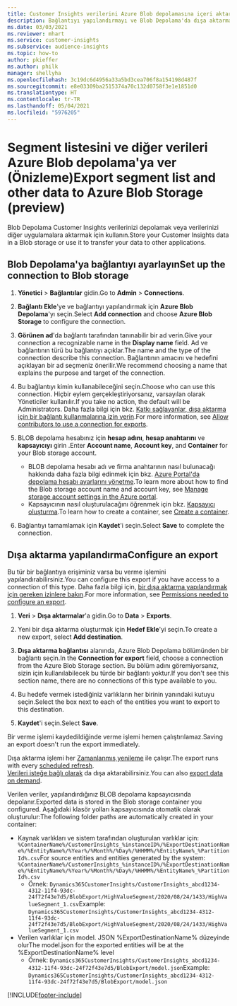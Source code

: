 ```yaml
---
title: Customer Insights verilerini Azure Blob depolamasına içeri aktarma
description: Bağlantıyı yapılandırmayı ve Blob Depolama'da dışa aktarmayı öğrenin.
ms.date: 03/03/2021
ms.reviewer: mhart
ms.service: customer-insights
ms.subservice: audience-insights
ms.topic: how-to
author: pkieffer
ms.author: philk
manager: shellyha
ms.openlocfilehash: 3c19dc6d4956a33a5bd3cea706f8a154198d487f
ms.sourcegitcommit: e8e03309ba2515374a70c132d0758f3e1e1851d0
ms.translationtype: HT
ms.contentlocale: tr-TR
ms.lasthandoff: 05/04/2021
ms.locfileid: "5976205"
---
```

# <a name="export-segment-list-and-other-data-to-azure-blob-storage-preview"></a><span data-ttu-id="9bbcf-103">Segment listesini ve diğer verileri Azure Blob depolama'ya ver (Önizleme)</span><span class="sxs-lookup"><span data-stu-id="9bbcf-103">Export segment list and other data to Azure Blob Storage (preview)</span></span>

<span data-ttu-id="9bbcf-104">Blob Depolama Customer Insights verilerinizi depolamak veya verilerinizi diğer uygulamalara aktarmak için kullanın.</span><span class="sxs-lookup"><span data-stu-id="9bbcf-104">Store your Customer Insights data in a Blob storage or use it to transfer your data to other applications.</span></span>

## <a name="set-up-the-connection-to-blob-storage"></a><span data-ttu-id="9bbcf-105">Blob Depolama'ya bağlantıyı ayarlayın</span><span class="sxs-lookup"><span data-stu-id="9bbcf-105">Set up the connection to Blob storage</span></span>

1. <span data-ttu-id="9bbcf-106">**Yönetici** > **Bağlantılar** gidin.</span><span class="sxs-lookup"><span data-stu-id="9bbcf-106">Go to **Admin** > **Connections**.</span></span>

1. <span data-ttu-id="9bbcf-107">**Bağlantı Ekle**'ye ve bağlantıyı yapılandırmak için **Azure Blob Depolama**'yı seçin.</span><span class="sxs-lookup"><span data-stu-id="9bbcf-107">Select **Add connection** and choose **Azure Blob Storage** to configure the connection.</span></span>

1. <span data-ttu-id="9bbcf-108">**Görünen ad**'da bağlantı tarafından tanınabilir bir ad verin.</span><span class="sxs-lookup"><span data-stu-id="9bbcf-108">Give your connection a recognizable name in the **Display name** field.</span></span> <span data-ttu-id="9bbcf-109">Ad ve bağlantının türü bu bağlantıyı açıklar.</span><span class="sxs-lookup"><span data-stu-id="9bbcf-109">The name and the type of the connection describe this connection.</span></span> <span data-ttu-id="9bbcf-110">Bağlantının amacını ve hedefini açıklayan bir ad seçmeniz önerilir.</span><span class="sxs-lookup"><span data-stu-id="9bbcf-110">We recommend choosing a name that explains the purpose and target of the connection.</span></span>

1. <span data-ttu-id="9bbcf-111">Bu bağlantıyı kimin kullanabileceğini seçin.</span><span class="sxs-lookup"><span data-stu-id="9bbcf-111">Choose who can use this connection.</span></span> <span data-ttu-id="9bbcf-112">Hiçbir eylem gerçekleştiriyorsanız, varsayılan olarak Yöneticiler kullanılır.</span><span class="sxs-lookup"><span data-stu-id="9bbcf-112">If you take no action, the default will be Administrators.</span></span> <span data-ttu-id="9bbcf-113">Daha fazla bilgi için bkz. [Katkı sağlayanlar, dışa aktarma için bir bağlantı kullanmalarına izin verin](connections.md#allow-contributors-to-use-a-connection-for-exports).</span><span class="sxs-lookup"><span data-stu-id="9bbcf-113">For more information, see [Allow contributors to use a connection for exports](connections.md#allow-contributors-to-use-a-connection-for-exports).</span></span>

1. <span data-ttu-id="9bbcf-114">BLOB depolama hesabınız için **hesap adını**, **hesap anahtarını** ve **kapsayıcıyı** girin .</span><span class="sxs-lookup"><span data-stu-id="9bbcf-114">Enter **Account name**, **Account key**, and **Container** for your Blob storage account.</span></span>
    - <span data-ttu-id="9bbcf-115">BLOB depolama hesabı adı ve firma anahtarının nasıl bulunacağı hakkında daha fazla bilgi edinmek için bkz. [Azure Portal'da depolama hesabı ayarlarını yönetme](/azure/storage/common/storage-account-manage).</span><span class="sxs-lookup"><span data-stu-id="9bbcf-115">To learn more about how to find the Blob storage account name and account key, see [Manage storage account settings in the Azure portal](/azure/storage/common/storage-account-manage).</span></span>
    - <span data-ttu-id="9bbcf-116">Kapsayıcının nasıl oluşturulacağını öğrenmek için bkz. [Kapsayıcı oluşturma](/azure/storage/blobs/storage-quickstart-blobs-portal#create-a-container).</span><span class="sxs-lookup"><span data-stu-id="9bbcf-116">To learn how to create a container, see [Create a container](/azure/storage/blobs/storage-quickstart-blobs-portal#create-a-container).</span></span>

1. <span data-ttu-id="9bbcf-117">Bağlantıyı tamamlamak için **Kaydet**'i seçin.</span><span class="sxs-lookup"><span data-stu-id="9bbcf-117">Select **Save** to complete the connection.</span></span> 

## <a name="configure-an-export"></a><span data-ttu-id="9bbcf-118">Dışa aktarma yapılandırma</span><span class="sxs-lookup"><span data-stu-id="9bbcf-118">Configure an export</span></span>

<span data-ttu-id="9bbcf-119">Bu tür bir bağlantıya erişiminiz varsa bu verme işlemini yapılandırabilirsiniz.</span><span class="sxs-lookup"><span data-stu-id="9bbcf-119">You can configure this export if you have access to a connection of this type.</span></span> <span data-ttu-id="9bbcf-120">Daha fazla bilgi için, [bir dışa aktarma yapılandırmak için gereken izinlere bakın](export-destinations.md#set-up-a-new-export).</span><span class="sxs-lookup"><span data-stu-id="9bbcf-120">For more information, see [Permissions needed to configure an export](export-destinations.md#set-up-a-new-export).</span></span>

1. <span data-ttu-id="9bbcf-121">**Veri** > **Dışa aktarmalar**'a gidin.</span><span class="sxs-lookup"><span data-stu-id="9bbcf-121">Go to **Data** > **Exports**.</span></span>

1. <span data-ttu-id="9bbcf-122">Yeni bir dışa aktarma oluşturmak için **Hedef Ekle**'yi seçin.</span><span class="sxs-lookup"><span data-stu-id="9bbcf-122">To create a new export, select **Add destination**.</span></span>

1. <span data-ttu-id="9bbcf-123">**Dışa aktarma bağlantısı** alanında, Azure Blob Depolama bölümünden bir bağlantı seçin.</span><span class="sxs-lookup"><span data-stu-id="9bbcf-123">In the **Connection for export** field, choose a connection from the Azure Blob Storage section.</span></span> <span data-ttu-id="9bbcf-124">Bu bölüm adını göremiyorsanız, sizin için kullanılabilecek bu türde bir bağlantı yoktur.</span><span class="sxs-lookup"><span data-stu-id="9bbcf-124">If you don't see this section name, there are no connections of this type available to you.</span></span>

1. <span data-ttu-id="9bbcf-125">Bu hedefe vermek istediğiniz varlıkların her birinin yanındaki kutuyu seçin.</span><span class="sxs-lookup"><span data-stu-id="9bbcf-125">Select the box next to each of the entities you want to export to this destination.</span></span>

1. <span data-ttu-id="9bbcf-126">**Kaydet**'i seçin.</span><span class="sxs-lookup"><span data-stu-id="9bbcf-126">Select **Save**.</span></span>

<span data-ttu-id="9bbcf-127">Bir verme işlemi kaydedildiğinde verme işlemi hemen çalıştırılamaz.</span><span class="sxs-lookup"><span data-stu-id="9bbcf-127">Saving an export doesn't run the export immediately.</span></span>

<span data-ttu-id="9bbcf-128">Dışa aktarma işlemi her [Zamanlanmış yenileme](system.md#schedule-tab) ile çalışır.</span><span class="sxs-lookup"><span data-stu-id="9bbcf-128">The export runs with every [scheduled refresh](system.md#schedule-tab).</span></span>     
<span data-ttu-id="9bbcf-129">[Verileri isteğe bağlı olarak](export-destinations.md#run-exports-on-demand) da dışa aktarabilirsiniz.</span><span class="sxs-lookup"><span data-stu-id="9bbcf-129">You can also [export data on demand](export-destinations.md#run-exports-on-demand).</span></span> 

<span data-ttu-id="9bbcf-130">Verilen veriler, yapılandırdığınız BLOB depolama kapsayıcısında depolanır.</span><span class="sxs-lookup"><span data-stu-id="9bbcf-130">Exported data is stored in the Blob storage container you configured.</span></span> <span data-ttu-id="9bbcf-131">Aşağıdaki klasör yolları kapsayıcısında otomatik olarak oluşturulur:</span><span class="sxs-lookup"><span data-stu-id="9bbcf-131">The following folder paths are automatically created in your container:</span></span>

- <span data-ttu-id="9bbcf-132">Kaynak varlıkları ve sistem tarafından oluşturulan varlıklar için: `%ContainerName%/CustomerInsights_%instanceID%/%ExportDestinationName%/%EntityName%/%Year%/%Month%/%Day%/%HHMM%/%EntityName%_%PartitionId%.csv`</span><span class="sxs-lookup"><span data-stu-id="9bbcf-132">For source entities and entities generated by the system: `%ContainerName%/CustomerInsights_%instanceID%/%ExportDestinationName%/%EntityName%/%Year%/%Month%/%Day%/%HHMM%/%EntityName%_%PartitionId%.csv`</span></span>
  - <span data-ttu-id="9bbcf-133">Örnek: `Dynamics365CustomerInsights/CustomerInsights_abcd1234-4312-11f4-93dc-24f72f43e7d5/BlobExport/HighValueSegment/2020/08/24/1433/HighValueSegment_1.csv`</span><span class="sxs-lookup"><span data-stu-id="9bbcf-133">Example: `Dynamics365CustomerInsights/CustomerInsights_abcd1234-4312-11f4-93dc-24f72f43e7d5/BlobExport/HighValueSegment/2020/08/24/1433/HighValueSegment_1.csv`</span></span>
- <span data-ttu-id="9bbcf-134">Verilen varlıklar için model. JSON %ExportDestinationName% düzeyinde olur</span><span class="sxs-lookup"><span data-stu-id="9bbcf-134">The model.json for the exported entities will be at the %ExportDestinationName% level</span></span>
  - <span data-ttu-id="9bbcf-135">Örnek: `Dynamics365CustomerInsights/CustomerInsights_abcd1234-4312-11f4-93dc-24f72f43e7d5/BlobExport/model.json`</span><span class="sxs-lookup"><span data-stu-id="9bbcf-135">Example: `Dynamics365CustomerInsights/CustomerInsights_abcd1234-4312-11f4-93dc-24f72f43e7d5/BlobExport/model.json`</span></span>

[!INCLUDE[footer-include](../includes/footer-banner.md)]
